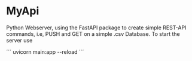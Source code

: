 # MyApi
Python Webserver, using the FastAPI package to create simple REST-API commands, i.e, PUSH and GET on a simple .csv Database. To start the server use

´´´
uvicorn main:app --reload
´´´

